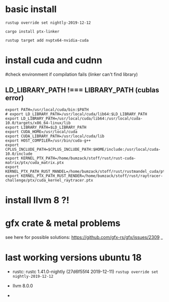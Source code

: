 # basic install
```
rustup override set nightly-2019-12-12

cargo install ptx-linker 
 
rustup target add nvptx64-nvidia-cuda
```

# install cuda and cudnn

#check environment if compilation fails (linker can't find library)
## LD_LIBRARY_PATH !=== LIBRARY_PATH (cublas error)
```
export PATH=/usr/local/cuda/bin:$PATH
# export LD_LIBRARY_PATH=/usr/local/cuda/lib64:$LD_LIBRARY_PATH
export LD_LIBRARY_PATH=/usr/local/cuda/lib64:/usr/local/cuda-10.0/targets/x86_64-linux/lib 
export LIBRARY_PATH=$LD_LIBRARY_PATH
export CUDA_HOME=/usr/local/cuda
export CUDA_LIBRARY_PATH=/usr/local/cuda/lib
export HOST_COMPILER=/usr/bin/cuda-g++
export CPLUS_INCLUDE_PATH=$CPLUS_INCLUDE_PATH:$HOME/include:/usr/local/cuda-10.0/include
export KERNEL_PTX_PATH=/home/bumzack/stoff/rust/rust-cuda-matrix/ptx/cuda_matrix.ptx
export KERNEL_PTX_PATH_RUST_MANDEL=/home/bumzack/stoff/rust/rustmandel_cuda/ptx/cuda_kernel_mandel.ptx
export KERNEL_PTX_PATH_RUST_RENDER=/home/bumzack/stoff/rust/raytracer-challenge/ptx/cuda_kernel_raytracer.ptx
```

# install llvm 8 ?!

#  gfx crate  & metal problems 
see here for possible solutions: https://github.com/gfx-rs/gfx/issues/2309
_
# last working versions ubuntu 18
- rustc: rustc 1.41.0-nightly (27d6f55f4 2019-12-11)
 ```rustup override set nightly-2019-12-12```
  
- llvm  8.0.0
- 
